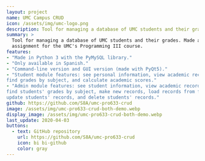 ```yaml
---
layout: project
name: UMC Campus CRUD
icon: /assets/img/umc-logo.png
description: Tool for managing a database of UMC students and their grades.
summary: >
  Tool for managing a database of UMC students and their grades. Made as an
  assignment for the UMC's Programming III course.
features:
- "Made in Python 3 with the PyMySQL library."
- "Only available in Spanish."
- "Command-line version and GUI version (made with PyQt5)."
- "Student module features: see personal information, view academic record,
find grades by subject, and calculate academic scores."
- "Admin module features: see student information, view academic records,
find students' grades by subject, make new records, load records from file,
update students' records, and delete students' records."
github: https://github.com/S8A/umc-pro633-crud
image: /assets/img/umc-pro633-crud-both-demo.webp
display_image: /assets/img/umc-pro633-crud-both-demo.webp
last_update: 2020-04-03
buttons:
  - text: GitHub repository
    url: https://github.com/S8A/umc-pro633-crud
    icon: bi bi-github
    color: gray
---
```

